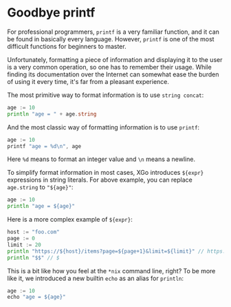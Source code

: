 Goodbye printf
=====

For professional programmers, `printf` is a very familiar function, and it can be found in basically every language. However, `printf` is one of the most difficult functions for beginners to master.

Unfortunately, formatting a piece of information and displaying it to the user is a very common operation, so one has to remember their usage. While finding its documentation over the Internet can somewhat ease the burden of using it every time, it's far from a pleasant experience.

The most primitive way to format information is to use `string concat`:

```go
age := 10
println "age = " + age.string
```

And the most classic way of formatting information is to use `printf`:

```go
age := 10
printf "age = %d\n", age
```

Here `%d` means to format an integer value and `\n` means a newline.

To simplify format information in most cases, XGo introduces `${expr}` expressions in string literals. For above example, you can replace `age.string` to `"${age}"`:

```go
age := 10
println "age = ${age}"
```

Here is a more complex example of `${expr}`:

```go
host := "foo.com"
page := 0
limit := 20
println "https://${host}/items?page=${page+1}&limit=${limit}" // https://foo.com/items?page=1&limit=20
println "$$" // $
```

This is a bit like how you feel at the `*nix` command line, right? To be more like it, we introduced a new builtin `echo` as an alias for `println`:

```go
age := 10
echo "age = ${age}"
```

